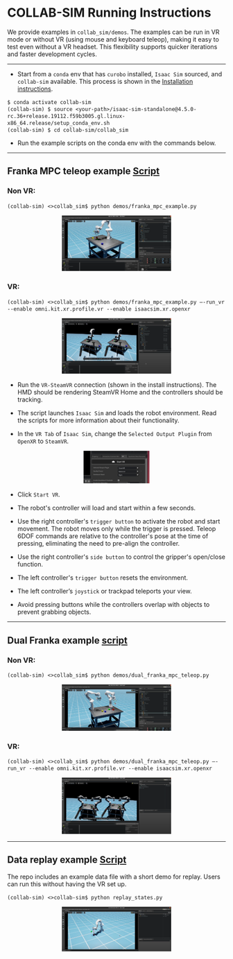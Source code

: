 

# COLLAB-SIM Running Instructions

We provide examples in `collab_sim/demos`. The examples can be run in VR mode or without VR (using mouse and keyboard teleop), making it easy to test even without a VR headset. This flexibility supports quicker iterations and faster development cycles.


---

- Start from a `conda` env that has `curobo` installed, `Isaac Sim` sourced, and `collab-sim` available. This process is shown in the [Installation instructions](/docs/install_docs.md). 


```
$ conda activate collab-sim 
(collab-sim) $ source <your-path>/isaac-sim-standalone@4.5.0-rc.36+release.19112.f59b3005.gl.linux-x86_64.release/setup_conda_env.sh 
(collab-sim) $ cd collab-sim/collab_sim 
```

- Run the example scripts on the conda env with the commands below. 



---

## Franka MPC teleop example [Script](https://github.com/NVlabs/collab-sim/blob/release/collab_sim/demos/franka_mpc_example.py) 

### Non VR:

```
(collab-sim) <>collab_sim$ python demos/franka_mpc_example.py
```



<p align="center">
    <img src="_static/images/image15.png" width="50%"/>
</p>



### VR:

```
(collab-sim) <>collab_sim$ python demos/franka_mpc_example.py –-run_vr --enable omni.kit.xr.profile.vr --enable isaacsim.xr.openxr
```


<p align="center">
    <img src="_static/images/image16.png" width="50%"/>
</p>


- Run the `VR-SteamVR` connection (shown in the install instructions). The HMD should be rendering SteamVR Home and the controllers should be tracking.

- The script launches `Isaac Sim` and loads the robot environment. Read the scripts for more information about their functionality. 

- In the `VR Tab` of `Isaac Sim`, change the `Selected Output Plugin` from `OpenXR` to `SteamVR`.

<p align="center">
    <img src="_static/images/vr_panel.png" width="30%"/>
</p>

- Click `Start VR`. 

- The robot's controller will load and start within a few seconds.

- Use the right controller's `trigger button` to activate the robot and start movement. The robot moves only while the trigger is pressed. Teleop 6DOF commands are relative to the controller's pose at the time of pressing, eliminating the need to pre-align the controller.

- Use the right controller's `side button` to control the gripper's open/close function.

- The left controller's `trigger button` resets the environment.

- The left controller’s `joystick` or trackpad teleports your view.

- Avoid pressing buttons while the controllers overlap with objects to prevent grabbing objects.



---

## Dual Franka example [script](https://github.com/NVlabs/collab-sim/blob/release/collab_sim/demos/dual_franka_mpc_teleop.py)

### Non VR:

```
(collab-sim) <>collab_sim$ python demos/dual_franka_mpc_teleop.py
```


<p align="center">
    <img src="_static/images/image12.png" width="50%"/>
</p>

### VR:

```
(collab-sim) <>collab_sim$ python demos/dual_franka_mpc_teleop.py –-run_vr --enable omni.kit.xr.profile.vr --enable isaacsim.xr.openxr
```



<p align="center">
    <img src="_static/images/image14.png" width="50%"/>
</p>

---

## Data replay example [Script](https://github.com/NVlabs/collab-sim/blob/release/collab_sim/replay_states.py) 

The repo includes an example data file with a short demo for replay. Users can run this without having the VR set up.

```
(collab-sim) <>collab-sim$ python replay_states.py
```

<p align="center">
    <img src="_static/images/image7.png" width="50%"/>
</p>

